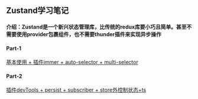 ## Zustand学习笔记

#### 介绍：Zustand是一个新兴状态管理库，比传统的redux库要小巧且简单。甚至不需要使用provider包裹组件，也不需要thunder插件来实现异步操作

#### Part-1 

[基本使用 + 插件immer + auto-selector + multi-selector](./Zustand_01.md)

#### Part-2 

[插件devTools + persist + subscriber + store外控制状态+ts](./Zustand_02.md)



